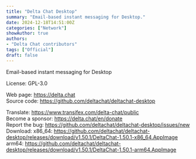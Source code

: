 ```yaml
---
title: "Delta Chat Desktop"
summary: "Email-based instant messaging for Desktop."
date: 2024-12-18T14:51:00Z
categories: ["Network"]
showAuthor: true
authors:
- "Delta Chat contributors"
tags: ["Official"]
draft: false
---
```


Email-based instant messaging for Desktop

License: GPL-3.0

Web page: <https://delta.chat>  
Source code: <https://github.com/deltachat/deltachat-desktop>

Translate: <https://www.transifex.com/delta-chat/public>  
Become a sponsor: <https://delta.chat/en/donate>  
Report the bug: <https://github.com/deltachat/deltachat-desktop/issues/new>  
Download: x86_64: <https://github.com/deltachat/deltachat-desktop/releases/download/v1.50.1/DeltaChat-1.50.1-x86_64.AppImage>  
          arm64: <https://github.com/deltachat/deltachat-desktop/releases/download/v1.50.1/DeltaChat-1.50.1-arm64.AppImage>
